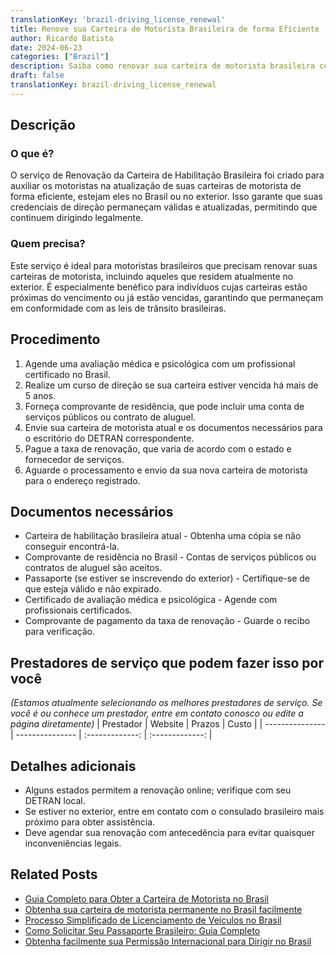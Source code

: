 ```yaml
---
translationKey: 'brazil-driving_license_renewal'
title: Renove sua Carteira de Motorista Brasileira de forma Eficiente
author: Ricardo Batista
date: 2024-06-23
categories: ["Brazil"]
description: Saiba como renovar sua carteira de motorista brasileira com passos simples, mesmo estando no exterior. Certifique-se de ter todos os documentos necessários.
draft: false
translationKey: brazil-driving_license_renewal
---
```


## Descrição
### O que é?
O serviço de Renovação da Carteira de Habilitação Brasileira foi criado para auxiliar os motoristas na atualização de suas carteiras de motorista de forma eficiente, estejam eles no Brasil ou no exterior. Isso garante que suas credenciais de direção permaneçam válidas e atualizadas, permitindo que continuem dirigindo legalmente.

### Quem precisa?
Este serviço é ideal para motoristas brasileiros que precisam renovar suas carteiras de motorista, incluindo aqueles que residem atualmente no exterior. É especialmente benéfico para indivíduos cujas carteiras estão próximas do vencimento ou já estão vencidas, garantindo que permaneçam em conformidade com as leis de trânsito brasileiras.

## Procedimento

1. Agende uma avaliação médica e psicológica com um profissional certificado no Brasil.
2. Realize um curso de direção se sua carteira estiver vencida há mais de 5 anos.
3. Forneça comprovante de residência, que pode incluir uma conta de serviços públicos ou contrato de aluguel.
4. Envie sua carteira de motorista atual e os documentos necessários para o escritório do DETRAN correspondente.
5. Pague a taxa de renovação, que varia de acordo com o estado e fornecedor de serviços.
6. Aguarde o processamento e envio da sua nova carteira de motorista para o endereço registrado.

## Documentos necessários

- Carteira de habilitação brasileira atual - Obtenha uma cópia se não conseguir encontrá-la.
- Comprovante de residência no Brasil - Contas de serviços públicos ou contratos de aluguel são aceitos.
- Passaporte (se estiver se inscrevendo do exterior) - Certifique-se de que esteja válido e não expirado.
- Certificado de avaliação médica e psicológica - Agende com profissionais certificados.
- Comprovante de pagamento da taxa de renovação - Guarde o recibo para verificação.

## Prestadores de serviço que podem fazer isso por você
_(Estamos atualmente selecionando os melhores prestadores de serviço. Se você é ou conhece um prestador, entre em contato conosco ou edite a página diretamente)_
| Prestador        |     Website     |     Prazos     |       Custo      |
| --------------- | --------------- |  :-------------: | :-------------: |

## Detalhes adicionais

- Alguns estados permitem a renovação online; verifique com seu DETRAN local.
- Se estiver no exterior, entre em contato com o consulado brasileiro mais próximo para obter assistência.
- Deve agendar sua renovação com antecedência para evitar quaisquer inconveniências legais.
## Related Posts

- [Guia Completo para Obter a Carteira de Motorista no Brasil](https://tramitit.com/pt/guides/brazil/carteira_de_motorista/)
- [Obtenha sua carteira de motorista permanente no Brasil facilmente](https://tramitit.com/pt/guides/brazil/cnh_definitiva/)
- [Processo Simplificado de Licenciamento de Veículos no Brasil](https://tramitit.com/pt/guides/brazil/licenciamento_de_ve%C3%ADculo/)
- [Como Solicitar Seu Passaporte Brasileiro: Guia Completo](https://tramitit.com/pt/guides/brazil/emiss%C3%A3o_de_passaporte/)
- [Obtenha facilmente sua Permissão Internacional para Dirigir no Brasil](https://tramitit.com/pt/guides/brazil/permiss%C3%A3o_internacional_para_dirigir/)